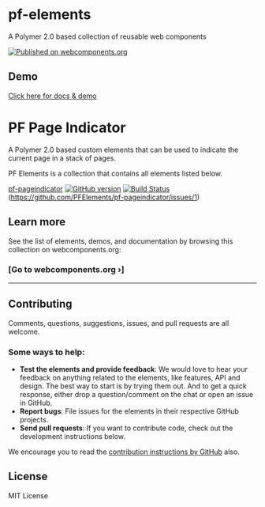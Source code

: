 # pf-elements
A Polymer 2.0 based collection of reusable web components 

[![Published on webcomponents.org](https://img.shields.io/badge/webcomponents.org-published-blue.svg)](https://www.webcomponents.org/element/owner/my-element)

## Demo
[Click here for docs & demo](http://github.com)


# PF Page Indicator

A Polymer 2.0 based custom elements that can be used to indicate the current page in a stack of pages. 

PF Elements is a collection that contains all elements listed below.



[pf-pageindicator](https://github.com/PFElements/pf-pageindicator) [![GitHub version](https://badge.fury.io/gh/PFElements%2Fpf-pageindicator.svg)](https://badge.fury.io/gh/PFElements%2Fpf-pageindicator)  [![Build Status](https://travis-ci.org/PFElements/pf-pageindicator.svg?branch=master)](https://travis-ci.org/PFElements/pf-pageindicator) (https://github.com/PFElements/pf-pageindicator/issues/1) 


## Learn more

See the list of elements, demos, and documentation by browsing this collection on webcomponents.org:

### [Go to webcomponents.org ›]

---

## Contributing

Comments, questions, suggestions, issues, and pull requests are all welcome.


### Some ways to help:

- **Test the elements and provide feedback**: We would love to hear your feedback on anything related to the elements, like features, API and design. The best way to start is by trying them out. And to get a quick response, either drop a question/comment on the chat or open an issue in GitHub.
- **Report bugs**: File issues for the elements in their respective GitHub projects.
- **Send pull requests**: If you want to contribute code, check out the development instructions below.

We encourage you to read the [contribution instructions by GitHub](https://guides.github.com/activities/contributing-to-open-source/#contributing) also.

## License

MIT License